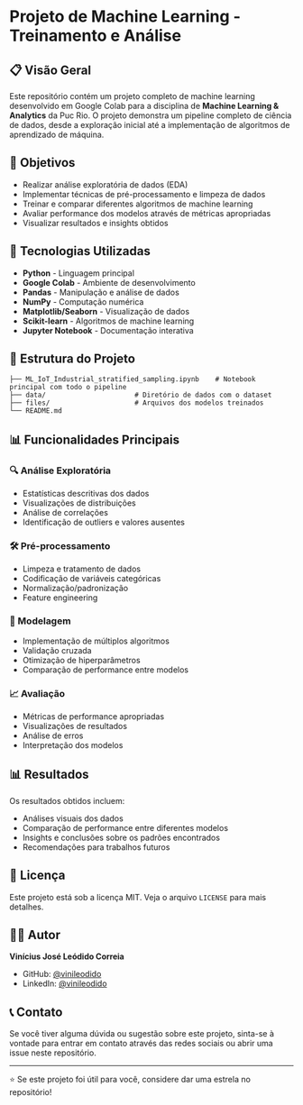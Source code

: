 # Projeto de Machine Learning - Treinamento e Análise

## 📋 Visão Geral

Este repositório contém um projeto completo de machine learning desenvolvido em Google Colab para a disciplina de **Machine Learning & Analytics** da Puc Rio. O projeto demonstra um pipeline completo de ciência de dados, desde a exploração inicial até a implementação de algoritmos de aprendizado de máquina.

## 🎯 Objetivos

- Realizar análise exploratória de dados (EDA)
- Implementar técnicas de pré-processamento e limpeza de dados
- Treinar e comparar diferentes algoritmos de machine learning
- Avaliar performance dos modelos através de métricas apropriadas
- Visualizar resultados e insights obtidos

## 🔧 Tecnologias Utilizadas

- **Python** - Linguagem principal
- **Google Colab** - Ambiente de desenvolvimento
- **Pandas** - Manipulação e análise de dados
- **NumPy** - Computação numérica
- **Matplotlib/Seaborn** - Visualização de dados
- **Scikit-learn** - Algoritmos de machine learning
- **Jupyter Notebook** - Documentação interativa

## 📁 Estrutura do Projeto

```
├── ML_IoT_Industrial_stratified_sampling.ipynb    # Notebook principal com todo o pipeline
├── data/                      # Diretório de dados com o dataset
├── files/                     # Arquivos dos modelos treinados
└── README.md
```

## 📊 Funcionalidades Principais

### 🔍 Análise Exploratória
- Estatísticas descritivas dos dados
- Visualizações de distribuições
- Análise de correlações
- Identificação de outliers e valores ausentes

### 🛠️ Pré-processamento
- Limpeza e tratamento de dados
- Codificação de variáveis categóricas
- Normalização/padronização
- Feature engineering

### 🤖 Modelagem
- Implementação de múltiplos algoritmos
- Validação cruzada
- Otimização de hiperparâmetros
- Comparação de performance entre modelos

### 📈 Avaliação
- Métricas de performance apropriadas
- Visualizações de resultados
- Análise de erros
- Interpretação dos modelos

## 📊 Resultados

Os resultados obtidos incluem:
- Análises visuais dos dados
- Comparação de performance entre diferentes modelos
- Insights e conclusões sobre os padrões encontrados
- Recomendações para trabalhos futuros

## 📄 Licença

Este projeto está sob a licença MIT. Veja o arquivo `LICENSE` para mais detalhes.

## 👨‍💻 Autor

**Vinícius José Leódido Correia**
- GitHub: [@vinileodido](https://github.com/vinileodido)
- LinkedIn: [@vinileodido](https://linkedin.com/in/vinileodido)

## 📞 Contato

Se você tiver alguma dúvida ou sugestão sobre este projeto, sinta-se à vontade para entrar em contato através das redes sociais ou abrir uma issue neste repositório.

---

⭐ Se este projeto foi útil para você, considere dar uma estrela no repositório!
